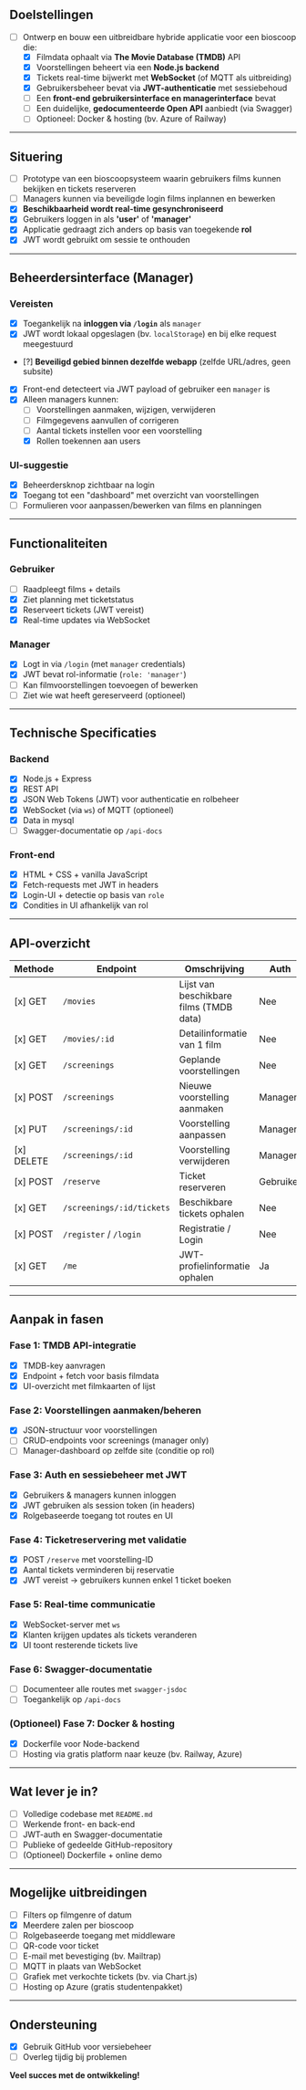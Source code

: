 ## Doelstellingen

- [ ] Ontwerp en bouw een uitbreidbare hybride applicatie voor een bioscoop die:
  - [x] Filmdata ophaalt via **The Movie Database (TMDB)** API
  - [x] Voorstellingen beheert via een **Node.js backend**
  - [x] Tickets real-time bijwerkt met **WebSocket** (of MQTT als uitbreiding)
  - [x] Gebruikersbeheer bevat via **JWT-authenticatie** met sessiebehoud
  - [ ] Een **front-end gebruikersinterface en managerinterface** bevat
  - [ ] Een duidelijke, **gedocumenteerde Open API** aanbiedt (via Swagger)
  - [ ] Optioneel: Docker & hosting (bv. Azure of Railway)

---

## Situering

- [ ] Prototype van een bioscoopsysteem waarin gebruikers films kunnen bekijken en tickets reserveren
- [ ] Managers kunnen via beveiligde login films inplannen en bewerken
- [x] **Beschikbaarheid wordt real-time gesynchroniseerd**
- [x] Gebruikers loggen in als **'user'** of **'manager'**
- [x] Applicatie gedraagt zich anders op basis van toegekende **rol**
- [x] JWT wordt gebruikt om sessie te onthouden

---

## Beheerdersinterface (Manager)

### Vereisten
- [x] Toegankelijk na **inloggen via `/login`** als `manager`
- [x] JWT wordt lokaal opgeslagen (bv. `localStorage`) en bij elke request meegestuurd
- [?] **Beveiligd gebied binnen dezelfde webapp** (zelfde URL/adres, geen subsite)
- [x] Front-end detecteert via JWT payload of gebruiker een `manager` is
- [x] Alleen managers kunnen:
  - [ ] Voorstellingen aanmaken, wijzigen, verwijderen
  - [ ] Filmgegevens aanvullen of corrigeren
  - [ ] Aantal tickets instellen voor een voorstelling
  - [x] Rollen toekennen aan users

### UI-suggestie
- [x] Beheerdersknop zichtbaar na login
- [x] Toegang tot een "dashboard" met overzicht van voorstellingen
- [ ] Formulieren voor aanpassen/bewerken van films en planningen

---

## Functionaliteiten

### Gebruiker
- [ ] Raadpleegt films + details
- [x] Ziet planning met ticketstatus
- [x] Reserveert tickets (JWT vereist)
- [x] Real-time updates via WebSocket

### Manager
- [x] Logt in via `/login` (met `manager` credentials)
- [x] JWT bevat rol-informatie (`role: 'manager'`)
- [ ] Kan filmvoorstellingen toevoegen of bewerken
- [ ] Ziet wie wat heeft gereserveerd (optioneel)

---

## Technische Specificaties

### Backend
- [x] Node.js + Express
- [x] REST API
- [x] JSON Web Tokens (JWT) voor authenticatie en rolbeheer
- [x] WebSocket (via `ws`) of MQTT (optioneel)
- [x] Data in mysql
- [ ] Swagger-documentatie op `/api-docs`

### Front-end
- [x] HTML + CSS + vanilla JavaScript
- [x] Fetch-requests met JWT in headers
- [x] Login-UI + detectie op basis van `role`
- [x] Condities in UI afhankelijk van rol

---

## API-overzicht

| Methode | Endpoint                      | Omschrijving                              | Auth     |
|---------|-------------------------------|-------------------------------------------|----------|
| [x] GET     | `/movies`                     | Lijst van beschikbare films (TMDB data)   | Nee      |
| [x] GET     | `/movies/:id`                 | Detailinformatie van 1 film               | Nee      |
| [x] GET     | `/screenings`                 | Geplande voorstellingen                   | Nee      |
| [x] POST    | `/screenings`                 | Nieuwe voorstelling aanmaken              | Manager  |
| [x] PUT     | `/screenings/:id`             | Voorstelling aanpassen                    | Manager  |
| [x] DELETE  | `/screenings/:id`             | Voorstelling verwijderen                  | Manager  |
| [x] POST    | `/reserve`                    | Ticket reserveren                         | Gebruiker|
| [x] GET     | `/screenings/:id/tickets`     | Beschikbare tickets ophalen               | Nee      |
| [x] POST    | `/register` / `/login`        | Registratie / Login                       | Nee      |
| [x] GET     | `/me`                         | JWT-profielinformatie ophalen             | Ja       |


---

## Aanpak in fasen

### Fase 1: TMDB API-integratie
- [x] TMDB-key aanvragen
- [x] Endpoint + fetch voor basis filmdata
- [x] UI-overzicht met filmkaarten of lijst

### Fase 2: Voorstellingen aanmaken/beheren
- [x] JSON-structuur voor voorstellingen
- [ ] CRUD-endpoints voor screenings (manager only)
- [ ] Manager-dashboard op zelfde site (conditie op rol)

### Fase 3: Auth en sessiebeheer met JWT
- [x] Gebruikers & managers kunnen inloggen
- [x] JWT gebruiken als session token (in headers)
- [x] Rolgebaseerde toegang tot routes en UI

### Fase 4: Ticketreservering met validatie
- [x] POST `/reserve` met voorstelling-ID
- [x] Aantal tickets verminderen bij reservatie
- [x] JWT vereist → gebruikers kunnen enkel 1 ticket boeken

### Fase 5: Real-time communicatie
- [x] WebSocket-server met `ws`
- [x] Klanten krijgen updates als tickets veranderen
- [x] UI toont resterende tickets live

### Fase 6: Swagger-documentatie
- [ ] Documenteer alle routes met `swagger-jsdoc`
- [ ] Toegankelijk op `/api-docs`

### (Optioneel) Fase 7: Docker & hosting
- [x] Dockerfile voor Node-backend
- [ ] Hosting via gratis platform naar keuze (bv. Railway, Azure)

---

## Wat lever je in?

- [ ] Volledige codebase met `README.md`
- [ ] Werkende front- en back-end
- [ ] JWT-auth en Swagger-documentatie
- [ ] Publieke of gedeelde GitHub-repository
- [ ] (Optioneel) Dockerfile + online demo

---

## Mogelijke uitbreidingen

- [ ] Filters op filmgenre of datum
- [x] Meerdere zalen per bioscoop
- [ ] Rolgebaseerde toegang met middleware
- [ ] QR-code voor ticket
- [ ] E-mail met bevestiging (bv. Mailtrap)
- [ ] MQTT in plaats van WebSocket
- [ ] Grafiek met verkochte tickets (bv. via Chart.js)
- [ ] Hosting op Azure (gratis studentenpakket)

---

## Ondersteuning

- [x] Gebruik GitHub voor versiebeheer
- [ ] Overleg tijdig bij problemen

**Veel succes met de ontwikkeling!**

